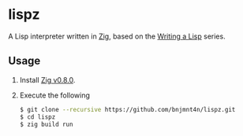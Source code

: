 # lispz

A Lisp interpreter written in [Zig][zig], based on the [Writing a Lisp][lisp] series.

## Usage

1. Install [Zig v0.8.0][zig-download].
2. Execute the following

    ```sh
    $ git clone --recursive https://github.com/bnjmnt4n/lispz.git
    $ cd lispz
    $ zig build run
    ```

[zig]: https://ziglang.org/
[zig-download]: https://ziglang.org/download/
[lisp]: https://bernsteinbear.com/blog/lisp/
